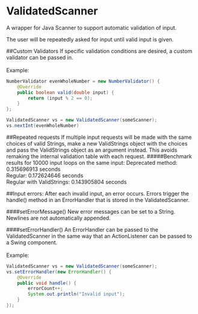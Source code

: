 # ValidatedScanner
A wrapper for Java Scanner to support automatic validation of input.

The user will be repeatedly asked for input until valid input is given.

##Custom Validators
If specific validation conditions are desired, a custom validator can be passed in.<br><br>
Example:
```java
NumberValidator evenWholeNumber = new NumberValidator() {
	@Override
	public boolean valid(double input) {
		return (input % 2 == 0);
	}
};

ValidatedScanner vs = new ValidatedScanner(someScanner);
vs.nextInt(evenWholeNumber)
```



##Repeated requests
If multiple input requests will be made with the same choices of valid Strings, make a new ValidStrings object with the choices and pass the ValidStrings object as an argument instead. This avoids remaking the internal validation table with each request.
#####Benchmark results for 10000 input loops on the same input:
Deprecated method: 0.315696913 seconds<br>
Regular: 0.172624646 seconds<br>
Regular with ValidStrings: 0.143905804 seconds<br>

##Input errors:
After each invalid input, an error occurs. Errors trigger the handle() method in an ErrorHandler that is stored in the ValidatedScanner.

####setErrorMessage()
New error messages can be set to a String. Newlines are not automatically appended.

####setErrorHandler()
An ErrorHandler can be passed to the ValidatedScanner in the same way that an ActionListener can be passed to a Swing component.
<br><br>Example:
```java
ValidatedScanner vs = new ValidatedScanner(someScanner);
vs.setErrorHandler(new ErrorHandler() {
    @Override
    public void handle() {
        errorCount++;
        System.out.println("Invalid input");
    }
});
```
